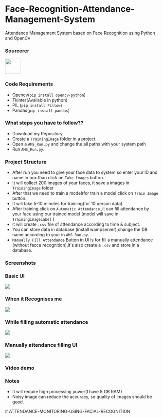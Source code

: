 # Face-Recognition-Attendance-Management-System
Attendance Management System based on Face Recognition using Python  and OpenCv  

### Sourcerer
<img src="https://avatars.githubusercontent.com/u/84435079?v=4" height="50px" width="50px" alt=""/>

### Code Requirements
- Opencv(`pip install opencv-python`)
- Tkinter(Available in python)
- PIL (`pip install Pillow`)
- Pandas(`pip install pandas`)

### What steps you have to follow??
- Download my Repository 
- Create a `TrainingImage` folder in a project.
- Open a `AMS_Run.py` and change the all paths with your system path
- Run `AMS_Run.py`.

### Project Structure

- After run you need to give your face data to system so enter your ID and name in box than click on `Take Images` button.
- It will collect 200 images of your faces, it save a images in `TrainingImage` folder
- After that we need to train a model(for train a model click on `Train Image` button.
- It will take 5-10 minutes for training(for 10 person data).
- After training click on `Automatic Attendance` ,it can fill attendance by your face using our trained model (model will save in `TrainingImageLabel` )
- it will create `.csv` file of attendance according to time & subject.
- You can store data in database (install wampserver),change the DB name according to your in `AMS_Run.py`.
- `Manually Fill Attendance` Button in UI is for fill a manually attendance (without facce recognition),it's also create a `.csv` and store in a database.

### Screenshots

### Basic UI
<img src="https://github.com/Face-Recognition-Attendance-System/blob/main/Screenshot%20(31).png">

### When it Recognises me
<img src="https://github.com/Face-Recognition-Attendance-System/blob/main/Screenshot%20(33).png">

### While filling automatic attendance
<img src="https://github.com/Face-Recognition-Attendance-System/blob/main/Screenshot%20(38).png">

### Manually attendance filling UI
<img src="https://github.com/Face-Recognition-Attendance-System/blob/main/Screenshot%20(35).png">


### Video demo




### Notes
- It will require high processing power(I have 8 GB RAM)
- Noisy image can reduce the accuracy, so quality of images should be good.


#   A T T E N D A N C E - M O N I T O R I N G - U S I N G - F A C I A L - R E C O G N I T I O N  
 